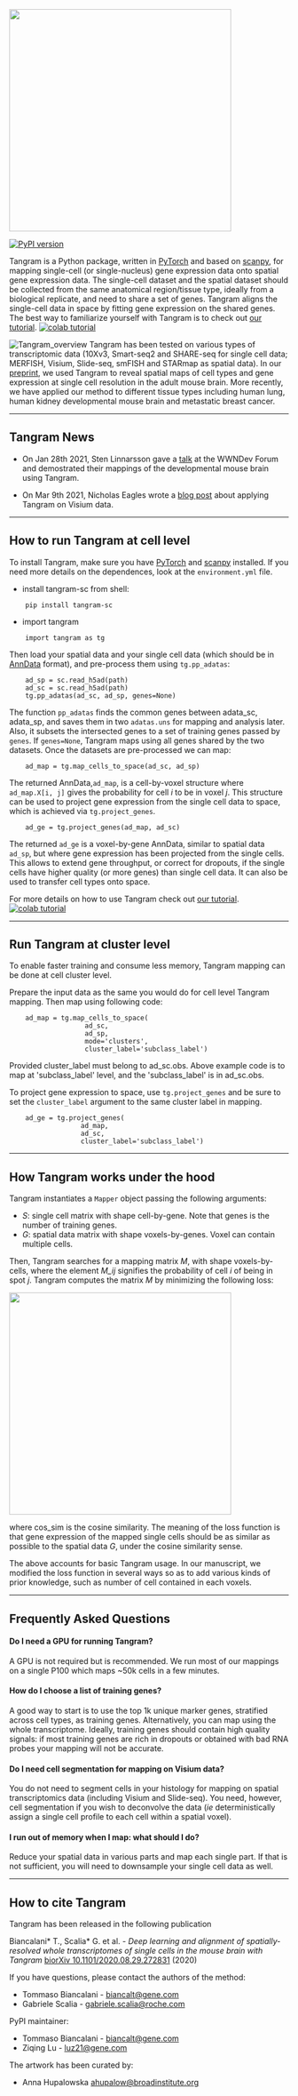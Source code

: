 <img src="https://raw.githubusercontent.com/broadinstitute/Tangram/master/figures/tangram_large.png" width="400"> 

[![PyPI version](https://badge.fury.io/py/tangram-sc.svg)](https://badge.fury.io/py/tangram-sc)

Tangram is a Python package, written in [PyTorch](https://pytorch.org/) and based on [scanpy](https://scanpy.readthedocs.io/en/stable/), for mapping single-cell (or single-nucleus) gene expression data onto spatial gene expression data. The single-cell dataset and the spatial dataset should be collected from the same anatomical region/tissue type, ideally from a biological replicate, and need to share a set of genes. Tangram aligns the single-cell data in space by fitting gene expression on the shared genes. The best way to familiarize yourself with Tangram is to check out [our tutorial](https://github.com/broadinstitute/Tangram/blob/master/example/1_tutorial_tangram.ipynb). [![colab tutorial](https://colab.research.google.com/assets/colab-badge.svg)](https://colab.research.google.com/drive/1SVLUIZR6Da6VUyvX_2RkgVxbPn8f62ge?usp=sharing)

![Tangram_overview](https://raw.githubusercontent.com/broadinstitute/Tangram/master/figures/tangram_overview.png)
Tangram has been tested on various types of transcriptomic data (10Xv3, Smart-seq2 and SHARE-seq for single cell data; MERFISH, Visium, Slide-seq, smFISH and STARmap as spatial data). In our [preprint](https://www.biorxiv.org/content/10.1101/2020.08.29.272831v1), we used Tangram to reveal spatial maps of cell types and gene expression at single cell resolution in the adult mouse brain. More recently, we have applied our method to different tissue types including human lung, human kidney developmental mouse brain and metastatic breast cancer.

***
## Tangram News

* On Jan 28th 2021, Sten Linnarsson gave a [talk](https://www.youtube.com/watch?v=0mxIe2AsSKs) at the WWNDev Forum and demostrated their mappings of the developmental mouse brain using Tangram.

* On Mar 9th 2021, Nicholas Eagles wrote a [blog post](http://research.libd.org/rstatsclub/2021/03/09/lessons-learned-applying-tangram-on-visium-data/#.YFDd7ZNKhax) about applying Tangram on Visium data.



***
## How to run Tangram at cell level

To install Tangram, make sure you have [PyTorch](https://pytorch.org/) and [scanpy](https://scanpy.readthedocs.io/en/stable/) installed. If you need more details on the dependences, look at the `environment.yml` file. 

* install tangram-sc from shell:
```
    pip install tangram-sc
```
* import tangram
```
    import tangram as tg
```

Then load your spatial data and your single cell data (which should be in [AnnData](https://anndata.readthedocs.io/en/latest/anndata.AnnData.html) format), and pre-process them using `tg.pp_adatas`:

```
    ad_sp = sc.read_h5ad(path)
    ad_sc = sc.read_h5ad(path)
    tg.pp_adatas(ad_sc, ad_sp, genes=None)
```

The function `pp_adatas` finds the common genes between adata_sc, adata_sp, and saves them in two `adatas.uns` for mapping and analysis later. Also, it subsets the intersected genes to a set of training genes passed by `genes`. If `genes=None`, Tangram maps using all genes shared by the two datasets. Once the datasets are pre-processed we can map:

```
    ad_map = tg.map_cells_to_space(ad_sc, ad_sp)
```

The returned AnnData,`ad_map`, is a cell-by-voxel structure where `ad_map.X[i, j]` gives the probability for cell $i$ to be in voxel $j$. This structure can be used to project gene expression from the single cell data to space, which is achieved via `tg.project_genes`.

```
    ad_ge = tg.project_genes(ad_map, ad_sc)
```

The returned `ad_ge` is a voxel-by-gene AnnData, similar to spatial data `ad_sp`, but where gene expression has been projected from the single cells. This allows to extend gene throughput, or correct for dropouts, if the single cells have higher quality (or more genes) than single cell data. It can also be used to transfer cell types onto space. 

For more details on how to use Tangram check out [our tutorial](https://github.com/broadinstitute/Tangram/blob/master/example/1_tutorial_tangram.ipynb). [![colab tutorial](https://colab.research.google.com/assets/colab-badge.svg)](https://colab.research.google.com/drive/1SVLUIZR6Da6VUyvX_2RkgVxbPn8f62ge?usp=sharing)

***

## Run Tangram at cluster level

To enable faster training and consume less memory, Tangram mapping can be done at cell cluster level.

Prepare the input data as the same you would do for cell level Tangram mapping. Then map using following code:

```
    ad_map = tg.map_cells_to_space(
                   ad_sc, 
                   ad_sp,         
                   mode='clusters',
                   cluster_label='subclass_label')
```

Provided cluster_label must belong to ad_sc.obs. Above example code is to map at 'subclass_label' level, and the 'subclass_label' is in ad_sc.obs.

To project gene expression to space, use `tg.project_genes` and be sure to set the `cluster_label` argument to the same cluster label in mapping.

```
    ad_ge = tg.project_genes(
                  ad_map, 
                  ad_sc,
                  cluster_label='subclass_label')
```

***

## How Tangram works under the hood
Tangram instantiates a `Mapper` object passing the following arguments:
- _S_: single cell matrix with shape cell-by-gene. Note that genes is the number of training genes.
- _G_: spatial data matrix with shape voxels-by-genes. Voxel can contain multiple cells.

Then, Tangram searches for a mapping matrix _M_, with shape voxels-by-cells, where the element _M\_ij_ signifies the probability of cell _i_ of being in spot _j_. Tangram computes the matrix _M_ by minimizing the following loss:

<img src="https://raw.githubusercontent.com/broadinstitute/Tangram/master/figures/tangram_loss.gif" width="400">

where cos_sim is the cosine similarity. The meaning of the loss function is that gene expression of the mapped single cells should be as similar as possible to the spatial data _G_, under the cosine similarity sense.

The above accounts for basic Tangram usage. In our manuscript, we modified the loss function in several ways so as to add various kinds of prior knowledge, such as number of cell contained in each voxels.

***
## Frequently Asked Questions

#### Do I need a GPU for running Tangram?
A GPU is not required but is recommended. We run most of our mappings on a single P100 which maps ~50k cells in a few minutes. 

#### How do I choose a list of training genes?
A good way to start is to use the top 1k unique marker genes, stratified across cell types, as training genes. Alternatively, you can map using the whole transcriptome. Ideally, training genes should contain high quality signals: if most training genes are rich in dropouts or obtained with bad RNA probes your mapping will not be accurate.

#### Do I need cell segmentation for mapping on Visium data?
You do not need to segment cells in your histology for mapping on spatial transcriptomics data (including Visium and Slide-seq). You need, however, cell segmentation if you wish to deconvolve the data (_ie_ deterministically assign a single cell profile to each cell within a spatial voxel).

#### I run out of memory when I map: what should I do?
Reduce your spatial data in various parts and map each single part. If that is not sufficient, you will need to downsample your single cell data as well.

***
## How to cite Tangram
Tangram has been released in the following publication

Biancalani* T., Scalia* G. et al. - _Deep learning and alignment of spatially-resolved whole transcriptomes of single cells in the mouse brain with Tangram_ [biorXiv 10.1101/2020.08.29.272831](https://www.biorxiv.org/content/10.1101/2020.08.29.272831v3) (2020)

If you have questions, please contact the authors of the method:
- Tommaso Biancalani - <biancalt@gene.com>  
- Gabriele Scalia - <gabriele.scalia@roche.com>

PyPI maintainer:
- Tommaso Biancalani - <biancalt@gene.com>
- Ziqing Lu - <luz21@gene.com>

The artwork has been curated by:
- Anna Hupalowska <ahupalow@broadinstitute.org>